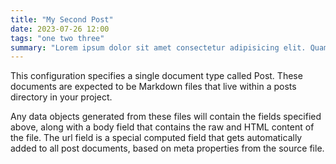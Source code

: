 ```yaml
---
title: "My Second Post"
date: 2023-07-26 12:00
tags: "one two three"
summary: "Lorem ipsum dolor sit amet consectetur adipisicing elit. Quam, sit veniam rem iure dolorum molestias harum, enim aspernatur obcaecati nihil amet vero dolor deserunt, error incidunt doloremque quas dolorem voluptas."
---
```


This configuration specifies a single document type called Post. These documents are expected to be Markdown files that live within a posts directory in your project.

Any data objects generated from these files will contain the fields specified above, along with a body field that contains the raw and HTML content of the file. The url field is a special computed field that gets automatically added to all post documents, based on meta properties from the source file.